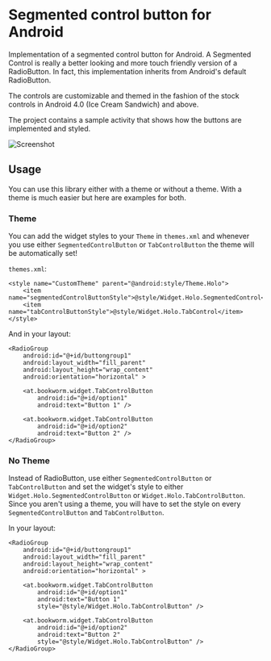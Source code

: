 # Segmented control button for Android

Implementation of a segmented control button for Android. A Segmented
Control is really a better looking and more touch friendly version of
a RadioButton.  In fact, this implementation inherits from Android's
default RadioButton.

The controls are customizable and themed in the fashion of the stock
controls in Android 4.0 (Ice Cream Sandwich) and above.

The project contains a sample activity that shows how the buttons are
implemented and styled.

![Screenshot](https://github.com/grantland/segcontrol/raw/master/segcontrol_screen1.png "Screenshot")

## Usage

You can use this library either with a theme or without a theme. With a theme is much easier but
here are examples for both.

### Theme

You can add the widget styles to your `Theme` in `themes.xml` and whenever you use either
`SegmentedControlButton` or `TabControlButton` the theme will be automatically set!

`themes.xml`:

    <style name="CustomTheme" parent="@android:style/Theme.Holo">
        <item name="segmentedControlButtonStyle">@style/Widget.Holo.SegmentedControl</item>
        <item name="tabControlButtonStyle">@style/Widget.Holo.TabControl</item>
    </style>

And in your layout:

    <RadioGroup
        android:id="@+id/buttongroup1"
        android:layout_width="fill_parent"
        android:layout_height="wrap_content"
        android:orientation="horizontal" >

        <at.bookworm.widget.TabControlButton
            android:id="@+id/option1"
            android:text="Button 1" />

        <at.bookworm.widget.TabControlButton
            android:id="@+id/option2"
            android:text="Button 2" />
    </RadioGroup>

### No Theme

Instead of RadioButton, use either `SegmentedControlButton` or `TabControlButton` and set the widget's
style to either `Widget.Holo.SegmentedControlButton` or `Widget.Holo.TabControlButton`. Since you
aren't using a theme, you will have to set the style on every `SegmentedControlButton` and
`TabControlButton`.

In your layout:

    <RadioGroup
        android:id="@+id/buttongroup1"
        android:layout_width="fill_parent"
        android:layout_height="wrap_content"
        android:orientation="horizontal" >

        <at.bookworm.widget.TabControlButton
            android:id="@+id/option1"
            android:text="Button 1"
            style="@style/Widget.Holo.TabControlButton" />

        <at.bookworm.widget.TabControlButton
            android:id="@+id/option2"
            android:text="Button 2"
            style="@style/Widget.Holo.TabControlButton" />
    </RadioGroup>



